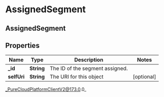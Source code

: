 # AssignedSegment

## AssignedSegment

## Properties

|Name | Type | Description | Notes|
|------------ | ------------- | ------------- | -------------|
| **_id** | **String** | The ID of the segment assigned. | |
| **selfUri** | **String** | The URI for this object | [optional] |



_PureCloudPlatformClientV2@173.0.0_
